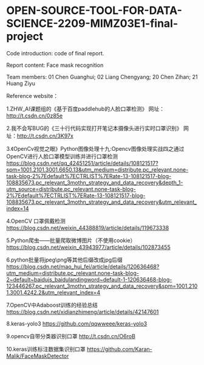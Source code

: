 # OPEN-SOURCE-TOOL-FOR-DATA-SCIENCE-2209-MIMZ03E1-final-project
Code introduction: code of final report.  

Report content: Face mask recognition  

Team members: 01 Chen Guanghui; 02 Liang Chengyang; 20 Chen Zihan; 21 Huang Ziyu  

Reference website： 

1.ZHW_AI课题组的《基于百度paddlehub的人脸口罩检测》
网址：http://t.csdn.cn/0z85e

2.我不会写BUG的《三十行代码实现打开笔记本摄像头进行实时口罩识别》
网址：http://t.csdn.cn/3K97x

3.《OpenCv视觉之眼》Python图像处理十九:Opencv图像处理实战四之通过OpenCV进行人脸口罩模型训练并进行口罩检测
https://blog.csdn.net/qq_42451251/article/details/108121517?spm=1001.2101.3001.6650.13&utm_medium=distribute.pc_relevant.none-task-blog-2%7Edefault%7ECTRLIST%7ERate-13-108121517-blog-108835673.pc_relevant_3mothn_strategy_and_data_recovery&depth_1-utm_source=distribute.pc_relevant.none-task-blog-2%7Edefault%7ECTRLIST%7ERate-13-108121517-blog-108835673.pc_relevant_3mothn_strategy_and_data_recovery&utm_relevant_index=14

4.OpenCV 口罩佩戴检测
https://blog.csdn.net/weixin_44388819/article/details/119673338

5.Python爬虫——批量爬取微博图片（不使用cookie）
https://blog.csdn.net/weixin_43943977/article/details/102873455

6.python批量将jpeg\png等其他后缀改成jpg后缀
https://blog.csdn.net/mao_hui_fei/article/details/120636468?utm_medium=distribute.pc_relevant.none-task-blog-2~default~baidujs_baidulandingword~default-1-120636468-blog-123446267.pc_relevant_3mothn_strategy_and_data_recovery&spm=1001.2101.3001.4242.2&utm_relevant_index=4

7.OpenCV中Adaboost训练的经验总结
https://blog.csdn.net/xidianzhimeng/article/details/42147601

8.keras-yolo3
https://github.com/qqwweee/keras-yolo3

9.opencv自带分类器识别口罩
http://t.csdn.cn/O6roB

10.keras训练标注数据集识别口罩
https://github.com/Karan-Malik/FaceMaskDetector
